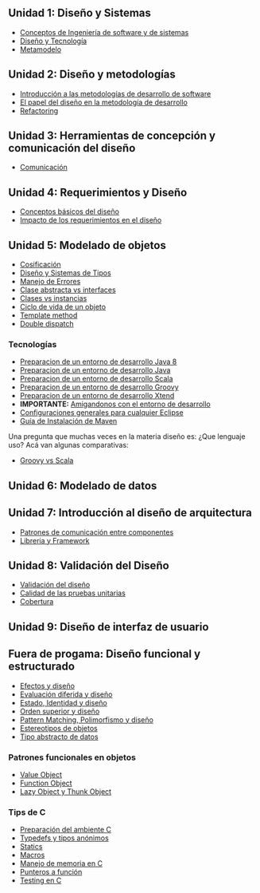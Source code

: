 Unidad 1: Diseño y Sistemas
---------------------------

-   [Conceptos de Ingeniería de software y de sistemas](conceptos-de-ingenieria-de-software-y-de-sistemas.html)
-   [Diseño y Tecnología](diseno-y-tecnologia.html)
-   [Metamodelo](metamodelo.html)

Unidad 2: Diseño y metodologías
-------------------------------

-   [Introducción a las metodologías de desarrollo de software](introduccion-a-las-metodologias-de-desarrollo-de-software.html)
-   [El papel del diseño en la metodología de desarrollo](el-papel-del-diseno-en-la-metodologia-de-desarrollo.html)
-   [Refactoring](refactoring.html)

Unidad 3: Herramientas de concepción y comunicación del diseño
--------------------------------------------------------------

-   [Comunicación](comunicacion.html)

Unidad 4: Requerimientos y Diseño
---------------------------------

-   [Conceptos básicos del diseño](conceptos-basicos-del-diseno.html)
-   [Impacto de los requerimientos en el diseño](impacto-de-los-requerimientos-en-el-diseno.html)

Unidad 5: Modelado de objetos
-----------------------------

-   [Cosificación](cosificacion.html)
-   [Diseño y Sistemas de Tipos](diseno-y-sistemas-de-tipos.html)
-   [Manejo de Errores](manejo-de-errores.html)
-   [Clase abstracta vs interfaces](clase-abstracta-vs-interfaces.html)
-   [Clases vs instancias](clases-vs-instancias.html)
-   [Ciclo de vida de un objeto](ciclo-de-vida-de-un-objeto.html)
-   [Template method](template-method.html)
-   [Double dispatch](double-dispatch.html)

### Tecnologías

-   [Preparacion de un entorno de desarrollo Java 8](preparacion-de-un-entorno-de-desarrollo-java-8.html)
-   [Preparacion de un entorno de desarrollo Java](preparacion-de-un-entorno-de-desarrollo-java.html)
-   [Preparacion de un entorno de desarrollo Scala](preparacion-de-un-entorno-de-desarrollo-scala.html)
-   [Preparacion de un entorno de desarrollo Groovy](preparacion-de-un-entorno-de-desarrollo-groovy.html)
-   [Preparacion de un entorno de desarrollo Xtend](preparacion-de-un-entorno-de-desarrollo-xtend.html)
-   **IMPORTANTE:** [Amigandonos con el entorno de desarrollo](amigandonos-con-el-entorno-de-desarrollo.html)
-   [Configuraciones generales para cualquier Eclipse](configuraciones-generales-para-cualquier-eclipse.html)
-   [Guía de Instalación de Maven](guia-de-instalacion-de-maven.html)

Una pregunta que muchas veces en la materia diseño es: ¿Que lenguaje uso? Acá van algunas comparativas:

-   [Groovy vs Scala](groovy-vs-scala.html)

Unidad 6: Modelado de datos
---------------------------

Unidad 7: Introducción al diseño de arquitectura
------------------------------------------------

-   [Patrones de comunicación entre componentes](patrones-de-comunicacion-entre-componentes.html)
-   [Libreria y Framework](libreria-y-framework.html)

Unidad 8: Validación del Diseño
-------------------------------

-   [Validación del diseño](validacion-del-diseno.html)
-   [Calidad de las pruebas unitarias](calidad-de-las-pruebas-unitarias.html)
-   [Cobertura](cobertura.html)

Unidad 9: Diseño de interfaz de usuario
---------------------------------------

Fuera de progama: Diseño funcional y estructurado
-------------------------------------------------

-   [Efectos y diseño](efectos-y-diseno.html)
-   [Evaluación diferida y diseño](evaluacion-diferida-y-diseno.html)
-   [Estado, Identidad y diseño](estado--identidad-y-diseno.html)
-   [Orden superior y diseño](orden-superior-y-diseno.html)
-   [Pattern Matching, Polimorfismo y diseño](pattern-matching--polimorfismo-y-diseno.html)
-   [Estereotipos de objetos](estereotipos-de-objetos.html)
-   [Tipo abstracto de datos](tipo-abstracto-de-datos.html)

### Patrones funcionales en objetos

-   [Value Object](value-object.html)
-   [Function Object](function-object.html)
-   [Lazy Object y Thunk Object](lazy-object-y-thunk-object.html)

### Tips de C

-   [Preparación del ambiente C](preparacion-del-ambiente-c.html)
-   [Typedefs y tipos anónimos](typedefs-y-tipos-anonimos.html)
-   [Statics](statics.html)
-   [Macros](macros.html)
-   [Manejo de memoria en C](manejo-de-memoria-en-c.html)
-   [Punteros a función](punteros-a-funcion.html)
-   [Testing en C](testing-en-c.html)

